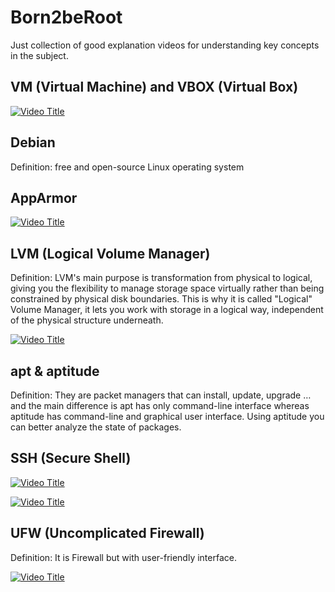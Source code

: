 # Born2beRoot
Just collection of good explanation videos for understanding key concepts in the subject.

## VM (Virtual Machine) and VBOX (Virtual Box)
[![Video Title](https://img.youtube.com/vi/mQP0wqNT_DI/0.jpg)](https://www.youtube.com/watch?v=mQP0wqNT_DI)

## Debian 
Definition: free and open-source Linux operating system

## AppArmor 
[![Video Title](https://img.youtube.com/vi/KYM-Dzivnjs/0.jpg)](https://www.youtube.com/watch?v=KYM-Dzivnjs)

## LVM (Logical Volume Manager)
Definition: LVM's main purpose is transformation from physical to logical, giving you the flexibility to manage storage space virtually rather than being constrained by physical disk boundaries. This is why it is called "Logical" Volume Manager, it lets you work with storage in a logical way, independent of the physical structure underneath. <!-- Fixed typo in "transformation" and changed «» to standard quotes " " -->

[![Video Title](https://img.youtube.com/vi/scMkYQxBtJ4/0.jpg)](https://www.youtube.com/watch?v=scMkYQxBtJ4)

## apt & aptitude
Definition: They are packet managers that can install, update, upgrade … and the main difference is apt has only command-line interface whereas aptitude has command-line and graphical user interface. Using aptitude you can better analyze the state of packages. <!-- Fixed typo in "graphical" -->

## SSH (Secure Shell) <!-- Capitalized "Shell" -->
[![Video Title](https://img.youtube.com/vi/5JvLV2-ngCI/0.jpg)](https://www.youtube.com/watch?v=5JvLV2-ngCI)

[![Video Title](https://img.youtube.com/vi/dPAw4opzN9g/0.jpg)](https://www.youtube.com/watch?v=dPAw4opzN9g)

## UFW (Uncomplicated Firewall)
Definition: It is Firewall but with user-friendly interface.

[![Video Title](https://img.youtube.com/vi/kDEX1HXybrU/0.jpg)](https://www.youtube.com/watch?v=kDEX1HXybrU)

